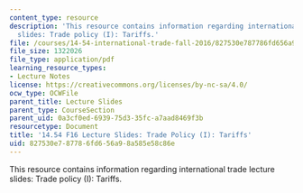 ```yaml
---
content_type: resource
description: 'This resource contains information regarding international trade lecture
  slides: Trade policy (I): Tariffs.'
file: /courses/14-54-international-trade-fall-2016/827530e787786fd656a98a585e58c86e_MIT14_54F16_Lecture_20.pdf
file_size: 1322026
file_type: application/pdf
learning_resource_types:
- Lecture Notes
license: https://creativecommons.org/licenses/by-nc-sa/4.0/
ocw_type: OCWFile
parent_title: Lecture Slides
parent_type: CourseSection
parent_uid: 0a3cf0ed-6939-75d3-35fc-a7aad8469f3b
resourcetype: Document
title: '14.54 F16 Lecture Slides: Trade Policy (I): Tariffs'
uid: 827530e7-8778-6fd6-56a9-8a585e58c86e
---
```

This resource contains information regarding international trade lecture slides: Trade policy (I): Tariffs.